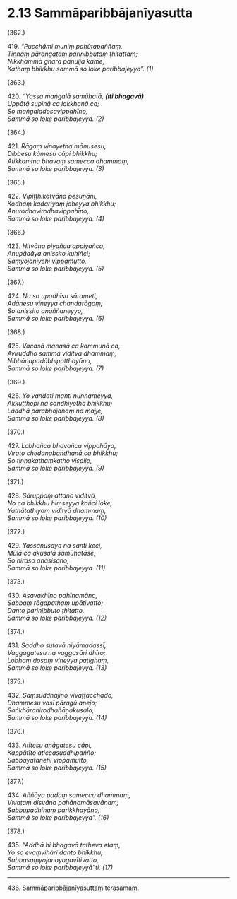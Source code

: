 

# 2.13 Sammāparibbājanīyasutta



(362.)

419\. _“Pucchāmi muniṃ pahūtapaññaṃ,_  
_Tiṇṇaṃ pāraṅgataṃ parinibbutaṃ ṭhitattaṃ;_  
_Nikkhamma gharā panujja kāme,_  
_Kathaṃ bhikkhu sammā so loke paribbajeyya”. (1)_  


(363.)

420\. _“Yassa maṅgalā samūhatā, __(iti bhagavā)___  
_Uppātā supinā ca lakkhaṇā ca;_  
_So maṅgaladosavippahīno,_  
_Sammā so loke paribbajeyya. (2)_  


(364.)

421\. _Rāgaṃ vinayetha mānusesu,_  
_Dibbesu kāmesu cāpi bhikkhu;_  
_Atikkamma bhavaṃ samecca dhammaṃ,_  
_Sammā so loke paribbajeyya. (3)_  


(365.)

422\. _Vipiṭṭhikatvāna pesuṇāni,_  
_Kodhaṃ kadarīyaṃ jaheyya bhikkhu;_  
_Anurodhavirodhavippahīno,_  
_Sammā so loke paribbajeyya. (4)_  


(366.)

423\. _Hitvāna piyañca appiyañca,_  
_Anupādāya anissito kuhiñci;_  
_Saṃyojaniyehi vippamutto,_  
_Sammā so loke paribbajeyya. (5)_  


(367.)

424\. _Na so upadhīsu sārameti,_  
_Ādānesu vineyya chandarāgaṃ;_  
_So anissito anaññaneyyo,_  
_Sammā so loke paribbajeyya. (6)_  


(368.)

425\. _Vacasā manasā ca kammunā ca,_  
_Aviruddho sammā viditvā dhammaṃ;_  
_Nibbānapadābhipatthayāno,_  
_Sammā so loke paribbajeyya. (7)_  


(369.)

426\. _Yo vandati manti nunnameyya,_  
_Akkuṭṭhopi na sandhiyetha bhikkhu;_  
_Laddhā parabhojanaṃ na majje,_  
_Sammā so loke paribbajeyya. (8)_  


(370.)

427\. _Lobhañca bhavañca vippahāya,_  
_Virato chedanabandhanā ca bhikkhu;_  
_So tiṇṇakathaṃkatho visallo,_  
_Sammā so loke paribbajeyya. (9)_  


(371.)

428\. _Sāruppaṃ attano viditvā,_  
_No ca bhikkhu hiṃseyya kañci loke;_  
_Yathātathiyaṃ viditvā dhammaṃ,_  
_Sammā so loke paribbajeyya. (10)_  


(372.)

429\. _Yassānusayā na santi keci,_  
_Mūlā ca akusalā samūhatāse;_  
_So nirāso anāsisāno,_  
_Sammā so loke paribbajeyya. (11)_  


(373.)

430\. _Āsavakhīṇo pahīnamāno,_  
_Sabbaṃ rāgapathaṃ upātivatto;_  
_Danto parinibbuto ṭhitatto,_  
_Sammā so loke paribbajeyya. (12)_  


(374.)

431\. _Saddho sutavā niyāmadassī,_  
_Vaggagatesu na vaggasāri dhīro;_  
_Lobhaṃ dosaṃ vineyya paṭighaṃ,_  
_Sammā so loke paribbajeyya. (13)_  


(375.)

432\. _Saṃsuddhajino vivaṭṭacchado,_  
_Dhammesu vasī pāragū anejo;_  
_Saṅkhāranirodhañāṇakusalo,_  
_Sammā so loke paribbajeyya. (14)_  


(376.)

433\. _Atītesu anāgatesu cāpi,_  
_Kappātīto aticcasuddhipañño;_  
_Sabbāyatanehi vippamutto,_  
_Sammā so loke paribbajeyya. (15)_  


(377.)

434\. _Aññāya padaṃ samecca dhammaṃ,_  
_Vivaṭaṃ disvāna pahānamāsavānaṃ;_  
_Sabbupadhīnaṃ parikkhayāno,_  
_Sammā so loke paribbajeyya”. (16)_  


(378.)

435\. _“Addhā hi bhagavā tatheva etaṃ,_  
_Yo so evaṃvihārī danto bhikkhu;_  
_Sabbasaṃyojanayogavītivatto,_  
_Sammā so loke paribbajeyyā”ti. (17)_  


---

436\. Sammāparibbājanīyasuttaṃ terasamaṃ.





